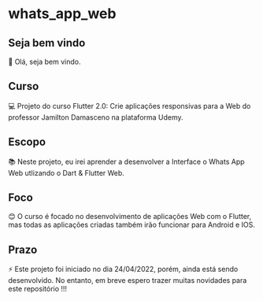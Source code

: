 # whats_app_web

## Seja bem vindo

👋 Olá, seja bem vindo.

## Curso

💻 Projeto do curso Flutter 2.0: Crie aplicações responsivas para a Web do professor Jamilton Damasceno na plataforma Udemy.

## Escopo

📚 Neste projeto, eu irei aprender a desenvolver a Interface o Whats App Web utlizando o Dart & Flutter Web.

## Foco

😊 O curso é focado no desenvolvimento de aplicações Web com o Flutter, mas todas as aplicações criadas também irão funcionar para Android e IOS.

## Prazo

⚡ Este projeto foi iniciado no dia 24/04/2022, porém, ainda está sendo desenvolvido. No entanto, em breve espero trazer muitas novidades para este repositório !!!
